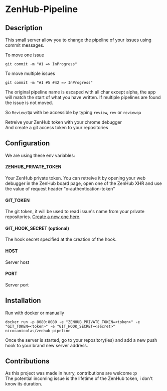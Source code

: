 ZenHub-Pipeline
===============

## Description

This small server allow you to change the pipeline of your issues using commit messages.

To move one issue 

```
git commit -m "#1 => InProgress"
``` 

To move multiple issues
```
git commit -m "#1 #5 #42 => InProgress"
```

The original pipeline name is escaped with all char except alpha, the app will match the start of what you have written. If multiple pipelines are found the issue is not moved. 

So `Review/QA` with be accessible by typing `review`, `rev` or `reviewqa`

Retreive your ZenHub token with your chrome debugger   
And create a git access token to your repositories  

## Configuration
We are using these env variables:

#### ZENHUB_PRIVATE_TOKEN
Your ZenHub private token. 
You can retreive it by opening your web debugger in the ZenHub board page, open one of the ZenHub XHR and use the value of request header "x-authentication-token"

#### GIT_TOKEN
The git token, it will be used to read issue's name from your private repositories.
[Create a new one here](https://github.com/settings/tokens/new?scopes=repo&description=ZenHubPipeline).

#### GIT_HOOK_SECRET (optional)
The hook secret specified at the creation of the hook.

#### HOST
Server host

#### PORT
Server port

## Installation
Run with docker or manually 
```
docker run -p 8080:8080 -e "ZENHUB_PRIVATE_TOKEN=<token>" -e "GIT_TOKEN=<token>" -e "GIT_HOOK_SECRET=<secret>" nicocanicolas/zenhub-pipeline
``` 
Once the server is started, go to your repository(ies) and add a new push hook to your brand new server address.

## Contributions
As this project was made in hurry, contributions are welcome :p  
The potential incoming issue is the lifetime of the ZenHub token, i don't know its duration.